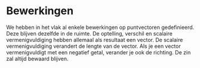 # Bewerkingen

We hebben in het vlak al enkele bewerkingen op
puntvectoren gedefinieerd. Deze blijven dezelfde in
de ruimte. De optelling, verschil en scalaire
vermenigvuldiging hebben allemaal als resultaat een
vector. De scalaire vermenigvuldiging verandert de
lengte van de vector. Als je een vector
vermenigvuldigt met een negatief getal, verander je
ook de richting. De zin zal altijd bewaard blijven.